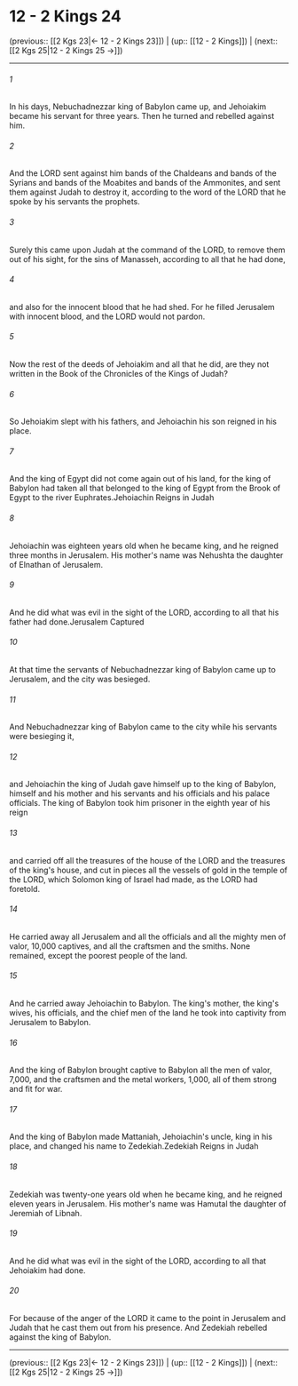 # 12 - 2 Kings 24

(previous:: [[2 Kgs 23|← 12 - 2 Kings 23]]) | (up:: [[12 - 2 Kings]]) | (next:: [[2 Kgs 25|12 - 2 Kings 25 →]])

***


###### 1 
In his days, Nebuchadnezzar king of Babylon came up, and Jehoiakim became his servant for three years. Then he turned and rebelled against him. 

###### 2 
And the LORD sent against him bands of the Chaldeans and bands of the Syrians and bands of the Moabites and bands of the Ammonites, and sent them against Judah to destroy it, according to the word of the LORD that he spoke by his servants the prophets. 

###### 3 
Surely this came upon Judah at the command of the LORD, to remove them out of his sight, for the sins of Manasseh, according to all that he had done, 

###### 4 
and also for the innocent blood that he had shed. For he filled Jerusalem with innocent blood, and the LORD would not pardon. 

###### 5 
Now the rest of the deeds of Jehoiakim and all that he did, are they not written in the Book of the Chronicles of the Kings of Judah? 

###### 6 
So Jehoiakim slept with his fathers, and Jehoiachin his son reigned in his place. 

###### 7 
And the king of Egypt did not come again out of his land, for the king of Babylon had taken all that belonged to the king of Egypt from the Brook of Egypt to the river Euphrates.Jehoiachin Reigns in Judah 

###### 8 
Jehoiachin was eighteen years old when he became king, and he reigned three months in Jerusalem. His mother's name was Nehushta the daughter of Elnathan of Jerusalem. 

###### 9 
And he did what was evil in the sight of the LORD, according to all that his father had done.Jerusalem Captured 

###### 10 
At that time the servants of Nebuchadnezzar king of Babylon came up to Jerusalem, and the city was besieged. 

###### 11 
And Nebuchadnezzar king of Babylon came to the city while his servants were besieging it, 

###### 12 
and Jehoiachin the king of Judah gave himself up to the king of Babylon, himself and his mother and his servants and his officials and his palace officials. The king of Babylon took him prisoner in the eighth year of his reign 

###### 13 
and carried off all the treasures of the house of the LORD and the treasures of the king's house, and cut in pieces all the vessels of gold in the temple of the LORD, which Solomon king of Israel had made, as the LORD had foretold. 

###### 14 
He carried away all Jerusalem and all the officials and all the mighty men of valor, 10,000 captives, and all the craftsmen and the smiths. None remained, except the poorest people of the land. 

###### 15 
And he carried away Jehoiachin to Babylon. The king's mother, the king's wives, his officials, and the chief men of the land he took into captivity from Jerusalem to Babylon. 

###### 16 
And the king of Babylon brought captive to Babylon all the men of valor, 7,000, and the craftsmen and the metal workers, 1,000, all of them strong and fit for war. 

###### 17 
And the king of Babylon made Mattaniah, Jehoiachin's uncle, king in his place, and changed his name to Zedekiah.Zedekiah Reigns in Judah 

###### 18 
Zedekiah was twenty-one years old when he became king, and he reigned eleven years in Jerusalem. His mother's name was Hamutal the daughter of Jeremiah of Libnah. 

###### 19 
And he did what was evil in the sight of the LORD, according to all that Jehoiakim had done. 

###### 20 
For because of the anger of the LORD it came to the point in Jerusalem and Judah that he cast them out from his presence. And Zedekiah rebelled against the king of Babylon.

***

(previous:: [[2 Kgs 23|← 12 - 2 Kings 23]]) | (up:: [[12 - 2 Kings]]) | (next:: [[2 Kgs 25|12 - 2 Kings 25 →]])
